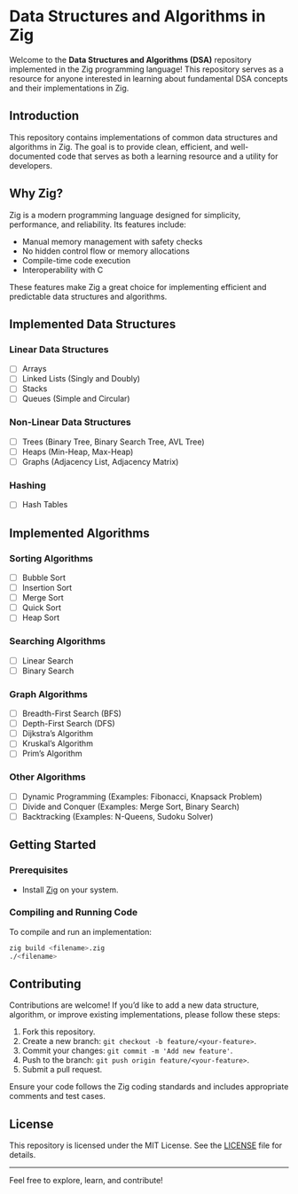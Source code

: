 # Data Structures and Algorithms in Zig

Welcome to the **Data Structures and Algorithms (DSA)** repository implemented in the Zig programming language! This repository serves as a resource for anyone interested in learning about fundamental DSA concepts and their implementations in Zig.

## Introduction

This repository contains implementations of common data structures and algorithms in Zig. The goal is to provide clean, efficient, and well-documented code that serves as both a learning resource and a utility for developers.

## Why Zig?

Zig is a modern programming language designed for simplicity, performance, and reliability. Its features include:
- Manual memory management with safety checks
- No hidden control flow or memory allocations
- Compile-time code execution
- Interoperability with C

These features make Zig a great choice for implementing efficient and predictable data structures and algorithms.

## Implemented Data Structures

### Linear Data Structures
- [ ] Arrays
- [ ] Linked Lists (Singly and Doubly)
- [ ] Stacks
- [ ] Queues (Simple and Circular)

### Non-Linear Data Structures
- [ ] Trees (Binary Tree, Binary Search Tree, AVL Tree)
- [ ] Heaps (Min-Heap, Max-Heap)
- [ ] Graphs (Adjacency List, Adjacency Matrix)

### Hashing
- [ ] Hash Tables

## Implemented Algorithms

### Sorting Algorithms
- [ ] Bubble Sort
- [ ] Insertion Sort
- [ ] Merge Sort
- [ ] Quick Sort
- [ ] Heap Sort

### Searching Algorithms
- [ ] Linear Search
- [ ] Binary Search

### Graph Algorithms
- [ ] Breadth-First Search (BFS)
- [ ] Depth-First Search (DFS)
- [ ] Dijkstra’s Algorithm
- [ ] Kruskal’s Algorithm
- [ ] Prim’s Algorithm

### Other Algorithms
- [ ] Dynamic Programming (Examples: Fibonacci, Knapsack Problem)
- [ ] Divide and Conquer (Examples: Merge Sort, Binary Search)
- [ ] Backtracking (Examples: N-Queens, Sudoku Solver)

## Getting Started

### Prerequisites
- Install [Zig](https://ziglang.org/download/) on your system.

### Compiling and Running Code
To compile and run an implementation:

```bash
zig build <filename>.zig
./<filename>
```

## Contributing

Contributions are welcome! If you’d like to add a new data structure, algorithm, or improve existing implementations, please follow these steps:

1. Fork this repository.
2. Create a new branch: `git checkout -b feature/<your-feature>`.
3. Commit your changes: `git commit -m 'Add new feature'`.
4. Push to the branch: `git push origin feature/<your-feature>`.
5. Submit a pull request.

Ensure your code follows the Zig coding standards and includes appropriate comments and test cases.

## License

This repository is licensed under the MIT License. See the [LICENSE](LICENSE) file for details.

---

Feel free to explore, learn, and contribute!
